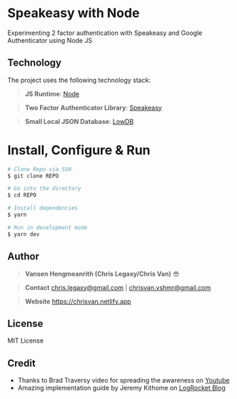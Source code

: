 # Speakeasy with Node

Experimenting 2 factor authentication with Speakeasy and Google Authenticator using Node JS

## Technology

The project uses the following technology stack:

> **JS Runtime**: [Node](https://nodejs.org/en/)

> **Two Factor Authenticator Library**: [Speakeasy](https://github.com/speakeasyjs/speakeasy) 

> **Small Local JSON Database**: [LowDB](https://github.com/typicode/lowdb)  

# Install, Configure & Run

```bash
# Clone Repo via SSH
$ git clone REPO

# Go into the directory
$ cd REPO

# Install dependencies
$ yarn

# Run in development mode
$ yarn dev
```

## Author

> **Vansen Hengmeanrith (Chris Legaxy/Chris Van)** 😎  

> **Contact** chris.legaxy@gmail.com | chrisvan.vshmr@gmail.com  

> **Website** https://chrisvan.netlify.app  

## License

MIT License  

## Credit

- Thanks to Brad Traversy video for spreading the awareness on [Youtube]( https://www.youtube.com/watch?v=KQya9i6czhM)
- Amazing implementation guide by Jeremy Kithome on [LogRocket Blog](https://blog.logrocket.com/implementing-two-factor-authentication-using-speakeasy/)

